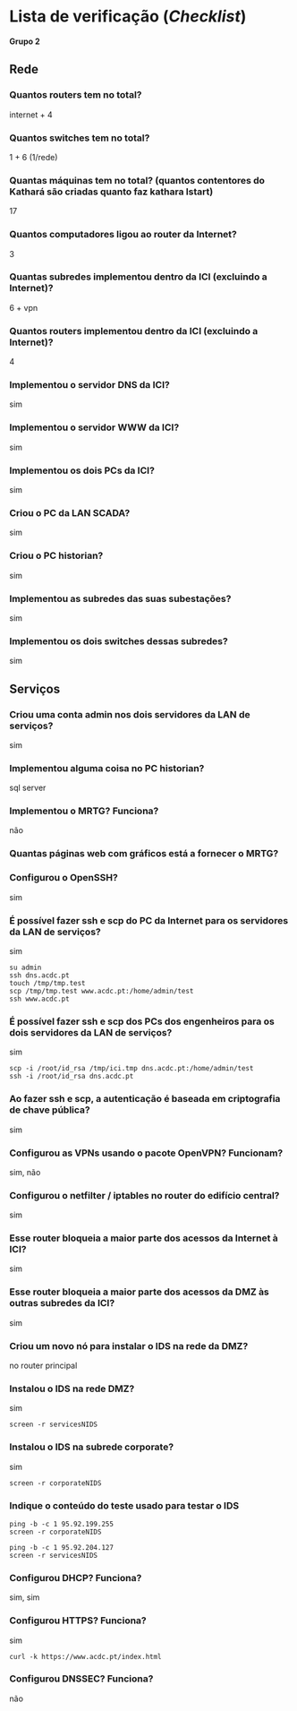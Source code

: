 # Lista de verificação (*Checklist*)

**Grupo 2**

## Rede

### Quantos routers tem no total?
internet + 4

### Quantos switches tem no total?
1 + 6 (1/rede)

### Quantas máquinas tem no total? (quantos contentores do Kathará são criadas quanto faz kathara lstart)
17

### Quantos computadores ligou ao router da Internet?
3

### Quantas subredes implementou dentro da ICI (excluindo a Internet)?
6 + vpn

### Quantos routers implementou dentro da ICI (excluindo a Internet)?
4

### Implementou o servidor DNS da ICI?
sim

### Implementou o servidor WWW da ICI?
sim

### Implementou os dois PCs da ICI?
sim

### Criou o PC da LAN SCADA?
sim

### Criou o PC historian?
sim

### Implementou as subredes das suas subestações?
sim

### Implementou os dois switches dessas subredes?
sim

## Serviços

### Criou uma conta admin nos dois servidores da LAN de serviços?
sim

### Implementou alguma coisa no PC historian?
sql server

### Implementou o MRTG? Funciona?
não

### Quantas páginas web com gráficos está a fornecer o MRTG?

### Configurou o OpenSSH?
sim

### É possível fazer ssh e scp do PC da Internet para os servidores da LAN de serviços?
sim
```
su admin
ssh dns.acdc.pt
touch /tmp/tmp.test
scp /tmp/tmp.test www.acdc.pt:/home/admin/test
ssh www.acdc.pt
```

### É possível fazer ssh e scp dos PCs dos engenheiros para os dois servidores da LAN de serviços?
sim
```
scp -i /root/id_rsa /tmp/ici.tmp dns.acdc.pt:/home/admin/test
ssh -i /root/id_rsa dns.acdc.pt
```

### Ao fazer ssh e scp, a autenticação é baseada em criptografia de chave pública?
sim

### Configurou as VPNs usando o pacote OpenVPN? Funcionam?
sim, não

### Configurou o netfilter / iptables no router do edifício central?
sim

### Esse router bloqueia a maior parte dos acessos da Internet à ICI?
sim

### Esse router bloqueia a maior parte dos acessos da DMZ às outras subredes da ICI?
sim

### Criou um novo nó para instalar o IDS na rede da DMZ?
no router principal

### Instalou o IDS na rede DMZ?
sim
```
screen -r servicesNIDS
```

### Instalou o IDS na subrede corporate?
sim
```
screen -r corporateNIDS
```

### Indique o conteúdo do teste usado para testar o IDS
```
ping -b -c 1 95.92.199.255
screen -r corporateNIDS

ping -b -c 1 95.92.204.127
screen -r servicesNIDS
```

### Configurou DHCP? Funciona?
sim, sim

### Configurou HTTPS? Funciona?
sim
```
curl -k https://www.acdc.pt/index.html
```

### Configurou DNSSEC? Funciona?
não

